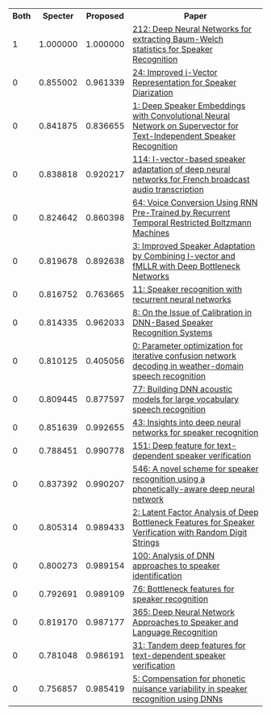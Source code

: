 <html><table><tr>
<th>Both</th>
<th>Specter</th>
<th>Proposed</th>
<th>Paper</th>
</tr>
<tr>
<td>1</td>
<td>1.000000</td>
<td>1.000000</td>
<td><a href="https://www.semanticscholar.org/paper/8967fb4dc425ff9445661624b809d84221853edd">212: Deep Neural Networks for extracting Baum-Welch statistics for Speaker Recognition</a></td>
</tr>
<tr>
<td>0</td>
<td>0.855002</td>
<td>0.961339</td>
<td><a href="https://www.semanticscholar.org/paper/9c2150087c9a97e5690b76e82c21b9e532e65777">24: Improved i-Vector Representation for Speaker Diarization</a></td>
</tr>
<tr>
<td>0</td>
<td>0.841875</td>
<td>0.836655</td>
<td><a href="https://www.semanticscholar.org/paper/a4aa8c0b78fdae846b443867d723506521beabf7">1: Deep Speaker Embeddings with Convolutional Neural Network on Supervector for Text-Independent Speaker Recognition</a></td>
</tr>
<tr>
<td>0</td>
<td>0.838818</td>
<td>0.920217</td>
<td><a href="https://www.semanticscholar.org/paper/83f8268a403b8e66722c6f4c6158645a2d2770f5">114: I-vector-based speaker adaptation of deep neural networks for French broadcast audio transcription</a></td>
</tr>
<tr>
<td>0</td>
<td>0.824642</td>
<td>0.860398</td>
<td><a href="https://www.semanticscholar.org/paper/03e1193ccf9cc0e8501cf9e4a1f3106ef7c7dea1">64: Voice Conversion Using RNN Pre-Trained by Recurrent Temporal Restricted Boltzmann Machines</a></td>
</tr>
<tr>
<td>0</td>
<td>0.819678</td>
<td>0.892638</td>
<td><a href="https://www.semanticscholar.org/paper/6b4cbf83b102b7bb0f2341dd8855174836d3640e">3: Improved Speaker Adaptation by Combining I-vector and fMLLR with Deep Bottleneck Networks</a></td>
</tr>
<tr>
<td>0</td>
<td>0.816752</td>
<td>0.763665</td>
<td><a href="https://www.semanticscholar.org/paper/12c487e5a9afd83c0feea10054d0c4a07856f63d">11: Speaker recognition with recurrent neural networks</a></td>
</tr>
<tr>
<td>0</td>
<td>0.814335</td>
<td>0.962033</td>
<td><a href="https://www.semanticscholar.org/paper/164f1944c6529c6edcdb3f055d9b2da7587c8328">8: On the Issue of Calibration in DNN-Based Speaker Recognition Systems</a></td>
</tr>
<tr>
<td>0</td>
<td>0.810125</td>
<td>0.405056</td>
<td><a href="https://www.semanticscholar.org/paper/77d4a585cc6394a60c3d40bd5418b8d3e96c6204">0: Parameter optimization for iterative confusion network decoding in weather-domain speech recognition</a></td>
</tr>
<tr>
<td>0</td>
<td>0.809445</td>
<td>0.877597</td>
<td><a href="https://www.semanticscholar.org/paper/f46200917fc578c130775497f7a696079d12fb6b">77: Building DNN acoustic models for large vocabulary speech recognition</a></td>
</tr>
<tr>
<td>0</td>
<td>0.851639</td>
<td>0.992655</td>
<td><a href="https://www.semanticscholar.org/paper/5ad23a8aa0818196328ba180b106026d3c52f1bd">43: Insights into deep neural networks for speaker recognition</a></td>
</tr>
<tr>
<td>0</td>
<td>0.788451</td>
<td>0.990778</td>
<td><a href="https://www.semanticscholar.org/paper/cbfe9f4674a7224a069c6fb4394e2284eeaa95b9">151: Deep feature for text-dependent speaker verification</a></td>
</tr>
<tr>
<td>0</td>
<td>0.837392</td>
<td>0.990207</td>
<td><a href="https://www.semanticscholar.org/paper/a917a31e4e32e81c49096702cfe05c899c313e7a">546: A novel scheme for speaker recognition using a phonetically-aware deep neural network</a></td>
</tr>
<tr>
<td>0</td>
<td>0.805314</td>
<td>0.989433</td>
<td><a href="https://www.semanticscholar.org/paper/458beb18648aeb5f7b478f5bb692fac887893d40">2: Latent Factor Analysis of Deep Bottleneck Features for Speaker Verification with Random Digit Strings</a></td>
</tr>
<tr>
<td>0</td>
<td>0.800273</td>
<td>0.989154</td>
<td><a href="https://www.semanticscholar.org/paper/236aade6be1dc612705cdfedbca153932f03db24">100: Analysis of DNN approaches to speaker identification</a></td>
</tr>
<tr>
<td>0</td>
<td>0.792691</td>
<td>0.989109</td>
<td><a href="https://www.semanticscholar.org/paper/83fafa8ae1c48b6a4f5bfd410bb316c62d9cfe51">76: Bottleneck features for speaker recognition</a></td>
</tr>
<tr>
<td>0</td>
<td>0.819170</td>
<td>0.987177</td>
<td><a href="https://www.semanticscholar.org/paper/e7106a7ac5eb3ecd51a3245d9cd7e6ad73cb8f29">365: Deep Neural Network Approaches to Speaker and Language Recognition</a></td>
</tr>
<tr>
<td>0</td>
<td>0.781048</td>
<td>0.986191</td>
<td><a href="https://www.semanticscholar.org/paper/68d545c57412bba809850009f2d0c30f257f2a07">31: Tandem deep features for text-dependent speaker verification</a></td>
</tr>
<tr>
<td>0</td>
<td>0.756857</td>
<td>0.985419</td>
<td><a href="https://www.semanticscholar.org/paper/b60f45ee0048578ea95acc60711b00e91f1ddb26">5: Compensation for phonetic nuisance variability in speaker recognition using DNNs</a></td>
</tr>
</table></html>
